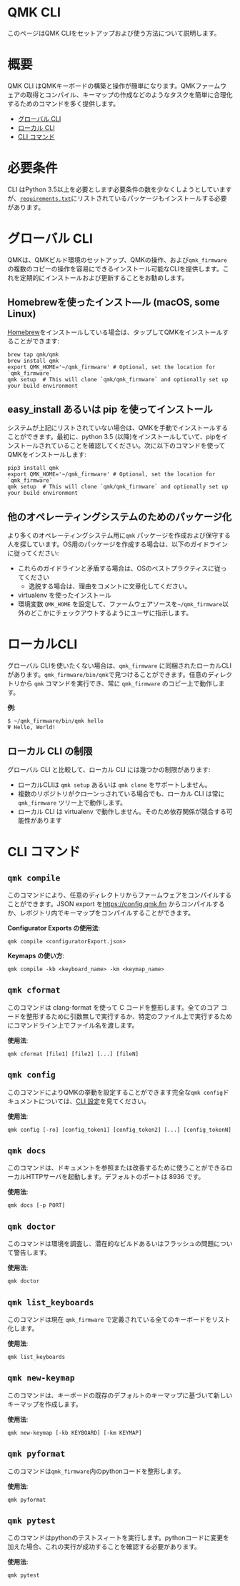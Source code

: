 # QMK CLI

このページはQMK CLIをセットアップおよび使う方法について説明します。

# 概要

QMK CLI はQMKキーボードの構築と操作が簡単になります。QMKファームウェアの取得とコンパイル、キーマップの作成などのようなタスクを簡単に合理化するためのコマンドを多く提供します。

* [グローバル CLI](#global-cli)
* [ローカル CLI](#local-cli)
* [CLI コマンド](#cli-commands)

# 必要条件

CLI はPython 3.5以上を必要とします必要条件の数を少なくしようとしていますが、[`requirements.txt`](https://github.com/qmk/qmk_firmware/blob/master/requirements.txt)にリストされているパッケージもインストールする必要があります。

# グローバル CLI

QMKは、QMKビルド環境のセットアップ、QMKの操作、および`qmk_firmware`の複数のコピーの操作を容易にできるインストール可能なCLIを提供します。これを定期的にインストールおよび更新することをお勧めします。

## Homebrewを使ったインスト―ル (macOS, some Linux)

[Homebrew](https://brew.sh)をインストールしている場合は、タップしてQMKをインストールすることができます:

```
brew tap qmk/qmk
brew install qmk
export QMK_HOME='~/qmk_firmware' # Optional, set the location for `qmk_firmware`
qmk setup  # This will clone `qmk/qmk_firmware` and optionally set up your build environment
```

## easy_install あるいは pip を使ってインストール

システムが上記にリストされていない場合は、QMKを手動でインストールすることができます。最初に、python 3.5 (以降)をインストールしていて、pipをインストールされていることを確認してください。次に以下のコマンドを使ってQMKをインストールします:

```
pip3 install qmk
export QMK_HOME='~/qmk_firmware' # Optional, set the location for `qmk_firmware`
qmk setup  # This will clone `qmk/qmk_firmware` and optionally set up your build environment
```

## 他のオペレーティングシステムのためのパッケージ化

より多くのオペレーティングシステム用に`qmk` パッケージを作成および保守する人を探しています。OS用のパッケージを作成する場合は、以下のガイドラインに従ってください:

* これらのガイドラインと矛盾する場合は、OSのベストプラクティスに従ってください
   * 逸脱する場合は、理由をコメントに文章化してください。
* virtualenv を使ったインストール
* 環境変数 `QMK_HOME` を設定して、ファームウェアソースを`~/qmk_firmware`以外のどこかにチェックアウトするようにユーザに指示します。

# ローカルCLI

グローバル CLIを使いたくない場合は、`qmk_firmware` に同梱されたローカルCLIがあります。`qmk_firmware/bin/qmk`で見つけることができます。任意のディレクトリから `qmk` コマンドを実行でき、常に `qmk_firmware` のコピー上で動作します。

**例**:

```
$ ~/qmk_firmware/bin/qmk hello
Ψ Hello, World!
```

## ローカル CLI の制限

グローバル CLI と比較して、ローカル CLI には幾つかの制限があります:

* ローカルCLIは `qmk setup` あるいは `qmk clone` をサポートしません。
* 複数のリポジトリがクローンっされている場合でも、ローカル CLI は常に `qmk_firmware` ツリー上で動作します。
* ローカル CLI は virtualenv で動作しません。そのため依存関係が競合する可能性があります

# CLI コマンド

## `qmk compile`

このコマンドにより、任意のディレクトリからファームウェアをコンパイルすることができます。JSON export を<https://config.qmk.fm> からコンパイルするか、レポジトリ内でキーマップをコンパイルすることができます。

**Configurator Exports の使用法**:

```
qmk compile <configuratorExport.json>
```

**Keymaps の使い方**:

```
qmk compile -kb <keyboard_name> -km <keymap_name>
```

## `qmk cformat`

このコマンドは clang-format を使って C コードを整形します。全てのコア コードを整形するために引数無しで実行するか、特定のファイル上で実行するためにコマンドライン上でファイル名を渡します。

**使用法**:

```
qmk cformat [file1] [file2] [...] [fileN]
```

## `qmk config`

このコマンドによりQMKの挙動を設定することができます完全な`qmk config`ドキュメントについては、[CLI 設定](cli_configuration.md)を見てください。

**使用法**:

```
qmk config [-ro] [config_token1] [config_token2] [...] [config_tokenN]
```

## `qmk docs`

このコマンドは、ドキュメントを参照または改善するために使うことができるローカルHTTPサーバを起動します。デフォルトのポートは 8936 です。

**使用法**:

```
qmk docs [-p PORT]
```

## `qmk doctor`

このコマンドは環境を調査し、潜在的なビルドあるいはフラッシュの問題について警告します。

**使用法**:

```
qmk doctor
```

## `qmk list_keyboards`

このコマンドは現在 `qmk_firmware` で定義されている全てのキーボードをリスト化します。

**使用法**:

```
qmk list_keyboards
```

## `qmk new-keymap`

このコマンドは、キーボードの既存のデフォルトのキーマップに基づいて新しいキーマップを作成します。

**使用法**:

```
qmk new-keymap [-kb KEYBOARD] [-km KEYMAP]
```

## `qmk pyformat`

このコマンドは`qmk_firmware`内のpythonコードを整形します。

**使用法**:

```
qmk pyformat
```

## `qmk pytest`

このコマンドはpythonのテストスィートを実行します。pythonコードに変更を加えた場合、これの実行が成功することを確認する必要があります。

**使用法**:

```
qmk pytest
```
